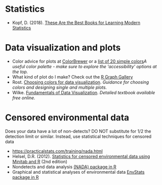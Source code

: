 # Statistics
- Kopf, D. (2018). [These Are the Best Books for Learning Modern Statistics](https://getpocket.com/explore/item/these-are-the-best-books-for-learning-modern-statistics-and-they-re-all-free)

# Data visualization and plots
- Color advice for plots at [ColorBrewer](http://colorbrewer2.org/#type=sequential&scheme=BuGn&n=3) or a [list of 20 simple colors](https://sashat.me/2017/01/11/list-of-20-simple-distinct-colors/)_A useful color palette - make sure to explore the 'accessibility' options at the top._
- What kind of plot do I make? Check out the [R Graph Gallery](https://www.r-graph-gallery.com/)
 - Rost. [Choosing colors for data visualization](https://blog.datawrapper.de/colors/). _Guidance for choosing colors and designing single and multiple plots._
 - Wilke. [Fundamentals of Data Visualization](https://serialmentor.com/dataviz/). _Detailed textbook available free online._ 

# Censored environmental data
Does your data have a lot of non-detects? DO NOT substitute for 1/2 the detection limit or similar. Instead, use statistical techniques for censored data
- https://practicalstats.com/training/nada.html
- Helsel, D.R. (2012). [Statistics for censored environmental data using Minitab and R](https://www.amazon.com/Statistics-Censored-Environmental-Using-Minitab/dp/0470479884) (2nd edition)
- Nondetects and data analysis [(NADA) package in R](https://cran.r-project.org/web/packages/NADA/NADA.pdf)
- Graphical and statistical analyses of environmental data [EnvStats package in R](https://cran.r-project.org/web/packages/EnvStats/index.html)
